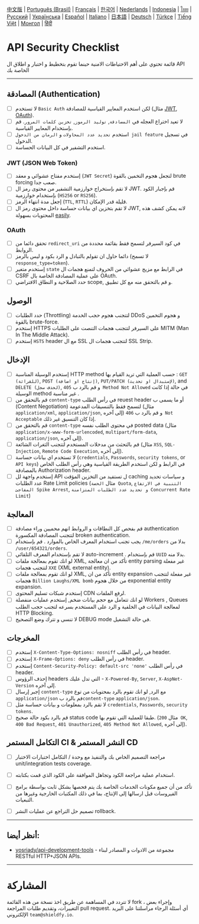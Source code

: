 [中文版](./README-zh.md) | [Português (Brasil)](./README-pt_BR.md) | [Français](./README-fr.md) | [한국어](./README-ko.md) | [Nederlands](./README-nl.md) | [Indonesia](./README-id.md) | [ไทย](./README-th.md) | [Русский](./README-ru.md) | [Українська](./README-uk.md) | [Español](./README-es.md) | [Italiano](./README-it.md) | [日本語](./README-ja.md) | [Deutsch](./README-de.md) | [Türkçe](./README-tr.md) | [Tiếng Việt](./README-vi.md) | [Монгол](./README-mn.md) | [हिंदी](./README-hi.md)

# API Security Checklist
قائمة تحتوي على أهم الاحتياطات الامنية حينما تقوم بتخطيط و اختبار و اطلاق ال API الخاصة بك


---

## المصادقة (Authentication)
- [ ] لا تستخدم `Basic Auth` لكن استخدم المعايير القياسية للمصادقة (مثال [JWT](https://jwt.io/), [OAuth](https://oauth.net/)).
- [ ] لا تعيد اختراع العجله في `المصادقة`, `توليد الرموز`, `تخزين كلمات المرور`. قم بإستخدام المعايير القياسية.
- [ ] استخدم `تحديد عدد المحاولات` و `الرمان من الدخول jail feature` في تسجيل الدخول.
- [ ] استخدم التشفير في كل البيانات الحساسة.

### JWT (JSON Web Token)
- [ ] إستخدم مفتاح عشوائي و معقد (`JWT Secret`) لتجعل هجوم التخمين بالقوة brute forcing صعب جدا.
- [ ] لا تقم بإستخراج خوارزمية التشفير من محتوى رمز ال JWT. قم بإجبار الكود بإستخدام خوارزمية (`HS256` or `RS256`).
- [ ] إجعل مدة انتهاء الرمز (`TTL`, `RTTL`) قليلة قدر الإمكان.
- [ ] لا تقم بتخزين اي بيانات حساسة داخل محتوى رمز ال JWT, لانه يمكن كشف هذه المحتويات بسهولة [easily](https://jwt.io/#debugger-io).

### OAuth
- [ ] تحقق دائما من  `redirect_uri` في كود السيرفر لتسمح فقط بقائمة محددة من الروابط.
- [ ] دائما حاول ان تقولم بالتبادل و الرد بكود و ليس بالرمز (لا تسمح  `response_type=token`).
- [ ] إستخدم متغير `state` في الرابط مع مزيج عشوائي من الحروف لتمنع هجمات ال CSRF على عملية المصادقة الخاصة بال OAuth.
- [ ] حدد الصلاحية و النطاق الافتراضي scope, و قم بالتحقق منه مع كل تطبيق.

## الوصول
- [ ] حدد الطلبات (Throttling) لتتجنب هجوم حجب الخدمة  DDoS و هجوم التخمين بالقوة brute-force.
- [ ] إستخدم HTTPS على السيرفر لتتجنب هجمات التنصت على الطلبات  MITM (Man In The Middle Attack).
- [ ] إستخدم `HSTS` header مع ال  SSL لتتجنب هجمات ال  SSL Strip.

## الإدخال
- [ ] إستخدم الوسيلة المناسبة  HTTP method حسب العملية التي تريد القيام بها : `GET (للقرائة)`, `POST (إنتاج او اضافة)`, `PUT/PATCH (لإستبدال او تحديث)`, and `DELETE (لحذف سجل)`, و قم بالرد ب  `405 Method Not Allowed` في حالة إذا كانت الوسيلة method غير مناسبة .
- [ ] قم بالتحقق من  `content-type` في رأس الطلب reuest header أو ما يسمى ب (Content Negotiation) لتسمح فقط بالتنسيقات المدعومة  (مثال `application/xml`, `application/json`, إلى آخره) و قم بالرد ب  `406 Not Acceptable` إذا كان التنسيق غير ذلك.
- [ ] قم بالتحقق من  `content-type` في محتوى الطلب نفسه posted data  (مثال `application/x-www-form-urlencoded`, `multipart/form-data`, `application/json`, إلى آخره).
- [ ] قم بالتحثث من مدخلات المستخدم لتتجنب الثغرات الشائعة  (مثال `XSS`, `SQL-Injection`, `Remote Code Execution`, إلى آخره).
- [ ] لا تستخدم اي بيانات حساسة  (`credentials`, `Passwords`, `security tokens`, or `API keys`) في الرابط و لكن استخدم الطريقة القياسية وهي رأس الطلب الخاص بالمصادقة Authorization header.
- [ ] إستخدم واجهة لل API ل تستفيد من التخزين المؤقت caching و سياسات تحديد عدد الطلبات Rate Limit policies (مثال `الحصة Quota`, `التنبية في الارتفاع المفاجئ Spike Arrest`, `و تحديد عدد الطلبات المتزامنة Concurrent Rate Limit`)

## المعالجة
- [ ] قم بفحص كل النطاقات و الروابط انهم محميين وراء مصادقة authentication لتتجنب المصادقة المكسورة broken authentication.
- [ ] يجب تجنب استخدام المعرف الخاص بالموارد . قم بإستخدام   `/me/orders` بدلا من `/user/654321/orders`.
- [ ] لا تقم بإستخدام المعرف التلقائي auto-increment . قم بإستخدام `UUID` بدلا منه.
- [ ] لو انك تقوم بمعالجة ملفات  XML, تأكد من ان معالجة  entity parsing غير مفعلة لتتجنب هجمات  `XXE` (XML external entity).
- [ ] لو انك تقوم بمعالجة ملفات  XML, تأكد من ان entity expansion غير مفعلة لتتجنب هجمات `Billion Laughs/XML bomb` من خلال هجوم  exponential entity expansion.
- [ ] إستخدم شبكات تسليم المحتوى CDN لرفع الملفات.
- [ ] لو انك تتعامل مع حجم بيانات ضخم, إستخدم عمليات منفصلة Workers , Queues لمعالجة البيانات في الخلفية و الرد على المستخدم بسرعه لتجنب حجب الطلب HTTP Blocking.
- [ ] لا تنسى و تترك وضع التصحيح DEBUG mode في حالة التشغيل.

## المخرجات
- [ ] إستخدم `X-Content-Type-Options: nosniff` في رأس الطلب  header.
- [ ] إستخدم `X-Frame-Options: deny`  في رأس الطلب  header.
- [ ] إستخدم `Content-Security-Policy: default-src 'none'`  في رأس الطلب  header.
- [ ] إحذف الرؤوس headers التي تدل عليك  - `X-Powered-By`, `Server`, `X-AspNet-Version` إلى آخره.
- [ ] إجبر إرسال `content-type` مع الرد, لو انك تقوم بالرد بمحتويات من توع  `application/json`  فم بالرد ب`content-type`  `application/json`.
- [ ] لا تقم بالرد بمعلومات  و بيانات حساسة مثل  `credentials`, `Passwords`, `security tokens`.
- [ ] قم بالرد بكود حالة صحيح status code طبقا للعملية التي تقوم بها. (مثال `200 OK`, `400 Bad Request`, `401 Unauthorized`, `405 Method Not Allowed`, إلى آخره).

## التكامل المستمر CI & النشر المستمر CD
- [ ] مراجعة التصميم الخاص بك والتنفيذ مع وحدة / التكامل اختبارات الاختبار unit/integration tests coverage.
- [ ] استخدام عملية مراجعة الكود وتجاهل الموافقة على الكود الذي قمت بكتابته.
- [ ] تأكد من أن جميع مكونات الخدمات الخاصة بك يتم فحصها بشكل ثابت بواسطة برامج الفيروسات قبل ارسالها إلى الإنتاج، بما في ذلك المكتبات الخارجية وغيرها من التبعيات.
- [ ] تصميم حل التراجع عن عمليات النشر rollback.


---

## أنظر أيضا:
- [yosriady/api-development-tools](https://github.com/yosriady/api-development-tools) - مجموعة من الادوات و المصادر لبناء RESTful HTTP+JSON APIs.


---

# المشاركة
لا تتردد في المساهمة عن طريق اخذ نسخة من هذه القائمة fork ، وإجراء بعض التغييرات، وتقديم طلبات المراجعة pull request.  أي أسئلة الرجاء مراسلتنا على البريد الإلكتروني `team@shieldfy.io`.
